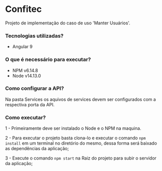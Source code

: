 # Confitec

 Projeto de implementação do caso de uso 'Manter Usuários'.
 
 ### Tecnologias utilizadas?

* Angular 9

### O que é necessário para executar?

* NPM v6.14.8
* Node v14.13.0

### Como configurar a API?

Na pasta Services os aquivos de services devem ser configurados com a  respectiva porta da API.

### Como executar?

1 - Primeiramente deve ser instalado o Node e o NPM na maquina.

2 - Para executar o projeto basta clona-lo e executar o comando ```npm install``` em um terminal no diretório do mesmo, dessa forma será baixado as dependências da aplicação;

3 - Execute o comando ```npm start``` na Raiz do projeto para subir o servidor da aplicação;

